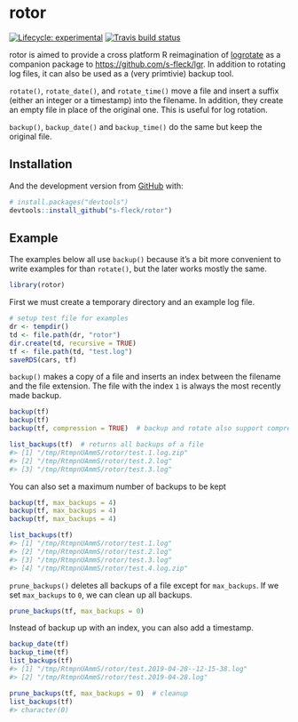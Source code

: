 
<!-- README.md is generated from README.Rmd. Please edit that file -->

# rotor

<!-- badges: start -->

[![Lifecycle:
experimental](https://img.shields.io/badge/lifecycle-experimental-orange.svg)](https://www.tidyverse.org/lifecycle/#experimental)
[![Travis build
status](https://travis-ci.org/s-fleck/rotor.svg?branch=master)](https://travis-ci.org/s-fleck/rotor)
<!-- badges: end -->

rotor is aimed to provide a cross platform R reimagination of
[logrotate](https://linux.die.net/man/8/logrotate) as a companion
package to <https://github.com/s-fleck/lgr>. In addition to rotating log
files, it can also be used as a (very primtivie) backup tool.

`rotate()`, `rotate_date()`, and `rotate_time()` move a file and insert
a suffix (either an integer or a timestamp) into the filename. In
addition, they create an empty file in place of the original one. This
is useful for log rotation.

`backup()`, `backup_date()` and `backup_time()` do the same but keep the
original
file.

## Installation

<!-- You can install the released version of rotor from [CRAN](https://CRAN.R-project.org) with: -->

<!-- ``` r -->

<!-- install.packages("rotor") -->

<!-- ``` -->

And the development version from [GitHub](https://github.com/) with:

``` r
# install.packages("devtools")
devtools::install_github("s-fleck/rotor")
```

## Example

The examples below all use `backup()` because it’s a bit more convenient
to write examples for than `rotate()`, but the later works mostly the
same.

``` r
library(rotor)
```

First we must create a temporary directory and an example log file.

``` r
# setup test file for examples
dr <- tempdir()
td <- file.path(dr, "rotor")
dir.create(td, recursive = TRUE)
tf <- file.path(td, "test.log")
saveRDS(cars, tf)
```

`backup()` makes a copy of a file and inserts an index between the
filename and the file extension. The file with the index `1` is always
the most recently made backup.

``` r
backup(tf)
backup(tf)
backup(tf, compression = TRUE)  # backup and rotate also support compression

list_backups(tf)  # returns all backups of a file
#> [1] "/tmp/RtmpnUAmmS/rotor/test.1.log.zip"
#> [2] "/tmp/RtmpnUAmmS/rotor/test.2.log"    
#> [3] "/tmp/RtmpnUAmmS/rotor/test.3.log"
```

You can also set a maximum number of backups to be kept

``` r
backup(tf, max_backups = 4)
backup(tf, max_backups = 4)
backup(tf, max_backups = 4)

list_backups(tf)
#> [1] "/tmp/RtmpnUAmmS/rotor/test.1.log"    
#> [2] "/tmp/RtmpnUAmmS/rotor/test.2.log"    
#> [3] "/tmp/RtmpnUAmmS/rotor/test.3.log"    
#> [4] "/tmp/RtmpnUAmmS/rotor/test.4.log.zip"
```

`prune_backups()` deletes all backups of a file except for
`max_backups`. If we set `max_backups` to `0`, we can clean up all
backups.

``` r
prune_backups(tf, max_backups = 0)
```

Instead of backup up with an index, you can also add a timestamp.

``` r
backup_date(tf)
backup_time(tf)
list_backups(tf)
#> [1] "/tmp/RtmpnUAmmS/rotor/test.2019-04-28--12-15-38.log"
#> [2] "/tmp/RtmpnUAmmS/rotor/test.2019-04-28.log"
```

``` r
prune_backups(tf, max_backups = 0)  # cleanup
list_backups(tf)
#> character(0)
```
